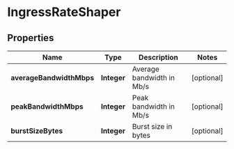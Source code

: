 # IngressRateShaper

## Properties
Name | Type | Description | Notes
------------ | ------------- | ------------- | -------------
**averageBandwidthMbps** | **Integer** | Average bandwidth in Mb/s |  [optional]
**peakBandwidthMbps** | **Integer** | Peak bandwidth in Mb/s |  [optional]
**burstSizeBytes** | **Integer** | Burst size in bytes |  [optional]
